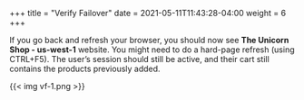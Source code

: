 +++
title = "Verify Failover"
date =  2021-05-11T11:43:28-04:00
weight = 6
+++

If you go back and refresh your browser, you should now see **The Unicorn Shop - us-west-1** website. You might need to do a hard-page refresh (using CTRL+F5).  The user’s session should still be active, and their cart still contains the products previously added.

{{< img vf-1.png >}}
